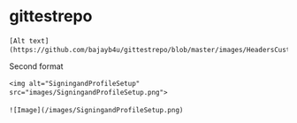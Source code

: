 # gittestrepo

	[Alt text](https://github.com/bajayb4u/gittestrepo/blob/master/images/HeadersCustomSetup.png)
	
Second format

	<img alt="SigningandProfileSetup" src="images/SigningandProfileSetup.png">

	![Image](/images/SigningandProfileSetup.png)
